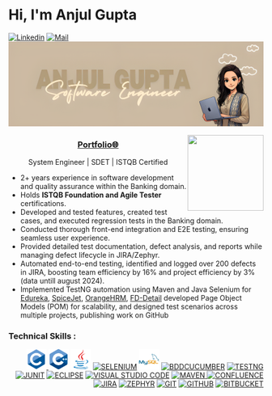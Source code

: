 <h1 align="left">Hi, I'm Anjul Gupta</h1>

[![Linkedin](https://img.shields.io/badge/LinkedIn-Anjul%20Gupta-blue?logo=Linkedin&logoColor=blue&labelColor=black)]([https://www.linkedin.com/in/ahmad-alsawalqeh/](https://www.linkedin.com/in/anjulgupta12/))
[![Mail](https://img.shields.io/badge/Gmail-anjulgupta125@gmail.com-blue?logo=Gmail&logoColor=blue&labelColor=black)](mailto:anjulgupta125@gmail.com)
<br>
<img src="https://github.com/AnjulGupta12/AnjulGupta12/blob/main/AnjulBanner%20(2).png" alt="banner that says Anjul Gupta - System Engineer alongside a cartoon illustration of Monica" >

<a href="https://github.com/sponsors/M0nica"><img align="right" width="150" height="150" src="https://github.com/M0nica/M0nica/blob/main/octomonica/m0nica-octocat-rotating.gif?raw=true"></a>

<h3 align='center'><strong><a href="https://anjulgupta.wordpress.com/" target="_blank">Portfolio🌐</a></strong></h3>
<p align='center'>System Engineer | SDET | ISTQB Certified </p>


- 2+ years experience in software development and quality assurance within the Banking domain. 
- Holds <b>ISTQB Foundation and Agile Tester</b> certifications.
- Developed and tested features, created test cases, and executed regression tests in the Banking domain.
- Conducted thorough front-end integration and E2E testing, ensuring seamless user experience.
- Provided detailed test documentation, defect analysis, and reports while managing defect lifecycle in JIRA/Zephyr.
- Automated end-to-end testing, identified and logged over 200 defects in JIRA, boosting team efficiency by 16% and project efficiency by 3% (data untill august 2024).
- Implemented TestNG automation using Maven and Java Selenium for <a href="https://github.com/AnjulGupta12/Edureka_Automation" target="_blank">Edureka</a>, <a href="https://github.com/AnjulGupta12/Edureka_Automation" target="_blank">SpiceJet</a>, <a href="https://github.com/AnjulGupta12/OrangeHRM" target="_blank">OrangeHRM</a>, <a href="https://github.com/AnjulGupta12/FD_details" target="_blank">FD-Detail</a> developed Page Object Models (POM) for scalability, and designed test scenarios across multiple projects, publishing work on GitHub
</h5>







<h3 align="left">Technical Skills :</h3>

  <p align="right"> 
  <a href="https://www.tutorialspoint.com/cprogramming/index.htm" target="_blank" rel="noreferrer"> <img src="https://raw.githubusercontent.com/devicons/devicon/master/icons/c/c-original.svg" alt="C" width="40" height="40"/> </a> 
  <a href="https://www.tutorialspoint.com/cplusplus/index.htm" target="_blank" rel="noreferrer"> <img src="https://raw.githubusercontent.com/devicons/devicon/master/icons/cplusplus/cplusplus-original.svg" alt="CPP" width="40" height="40"/></a> 
  <a href="https://www.tutorialspoint.com/java/index.htm" target="_blank" rel="noreferrer"> <img src="https://raw.githubusercontent.com/devicons/devicon/master/icons/java/java-original.svg" alt="JAVA" width="40" height="40"/></a> 
  <a href="https://www.tutorialspoint.com/selenium/index.htm" target="_blank" rel="noreferrer"> <img src="https://raw.githubusercontent.com/detain/svg-logos/780f25886640cef088af994181646db2f6b1a3f8/svg/selenium-logo.svg" alt="SELENIUM" width="40" height="40"/></a> 
  <a href="https://www.tutorialspoint.com/mysql/index.htm" target="_blank" rel="noreferrer">   <img src="https://raw.githubusercontent.com/devicons/devicon/master/icons/mysql/mysql-original-wordmark.svg" alt="MYSQL" width="40" height="40"/></a> 
  <a href="https://www.tutorialspoint.com/cucumber/index.htm" target="_blank" rel="noreferrer">   <img src="https://github.com/user-attachments/assets/e5cf0c82-64e5-41a9-a8dd-ed0bb14aff6f" alt="BDDCUCUMBER" width="40" height="40"/></a>
  <a href="https://www.tutorialspoint.com/testng/index.htm" target="_blank" rel="noreferrer">   <img src="https://github.com/user-attachments/assets/90871f36-cc2e-4fc1-8673-7011aab72f78" alt="TESTNG" width="40" height="40"/></a> 
  <a href="https://www.tutorialspoint.com/junit/index.htm" target="_blank" rel="noreferrer">   <img src="https://github.com/user-attachments/assets/2851a5d8-df39-4f5b-93cd-eb8c70224be2" alt="JUNIT" width="40" height="40"/></a> 
  <a href="" target="_blank" rel="noreferrer">   <img src="https://github.com/user-attachments/assets/d012ffb8-d9bd-4763-8478-067b70493eec" alt="ECLIPSE" width="60" height="40"/></a> 
  <a href="" target="_blank" rel="noreferrer">   <img src="https://github.com/user-attachments/assets/782d22c8-fa6f-466f-9eaf-a4ff91524a57" alt="VISUAL STUDIO CODE" width="40" height="40"/></a> 
  <a href="" target="_blank" rel="noreferrer">   <img src="https://github.com/user-attachments/assets/61a93683-5ee1-41f3-9eb2-ab301a7264ab" alt="MAVEN" width="40" height="40"/> </a> 
  <a href="" target="_blank" rel="noreferrer">   <img src="https://github.com/user-attachments/assets/98a841c2-2b83-4bb8-bb70-1df7538b7a61" alt="CONFLUENCE" width="80" height="40"/></a> 
  <a href="" target="_blank" rel="noreferrer">   <img src="https://github.com/user-attachments/assets/58887125-079c-40c6-8fe5-bc27004ebe67" alt="JIRA" width="70" height="40"/></a> 
  <a href="" target="_blank" rel="noreferrer">   <img src="https://github.com/user-attachments/assets/73a3fc70-a814-4d79-ba0c-69dec50b4805" alt="ZEPHYR" width="40" height="40"/></a> 
  <a href="" target="_blank" rel="noreferrer">   <img src="https://github.com/user-attachments/assets/5e75e941-41f4-42b5-8a9a-14b45f702df7" alt="GIT" width="40" height="40"/></a>
  <a href="" target="_blank" rel="noreferrer">   <img src="https://github.com/user-attachments/assets/1efe1d74-6ac9-437d-a437-0953b04bcfe7" alt="GITHUB" width="42" height="40"/></a>
  <a href="" target="_blank" rel="noreferrer">   <img src="https://github.com/user-attachments/assets/205f5eff-d7c1-4381-8afa-fa7588181a23" alt="BITBUCKET" width="40" height="40"/></a>
  </p>
  
  
<!-- <p align="center"><img align="center" src="https://github-readme-stats.vercel.app/api/top-langs?username=anjulgupta12&show_icons=true&locale=en&layout=compact" alt="anjulgupta12" width="300" /></p> -->


